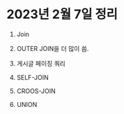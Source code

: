 # 2023년 2월 7일 정리

1. Join

2. OUTER JOIN을 더 많이 씀.

3. 게시글 페이징 쿼리

4. SELF-JOIN

5. CROOS-JOIN

6. UNION
